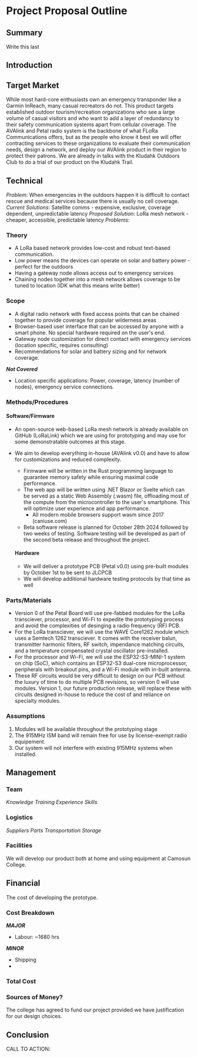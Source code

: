 # Project Proposal Outline

## Summary

Write this last

## Introduction

## Target Market

While most hard-core enthusiasts own an emergency transponder like a Garmin InReach, many casual recreators do not. This product targets established outdoor tourism/recreation organizations who see a large volume of casual visitors and who want to add a layer of redundancy to their safety communication systems apart from cellular coverage. The AVAlink and Petal radio system is the backbone of what FLoRa Communications offers, but as the people who know it best we will offer contracting services to these organizations to evaluate their communication needs, design a network, and deploy our AVAlink product in their region to protect their patrons.
We are already in talks with the Kludahk Outdoors Club to do a trial of our product on the Kludahk Trail.

## Technical

*Problem*: When emergencies in the outdoors happen it is difficult to contact rescue and medical services because there is usually no cell coverage. 
*Current Solutions*: Satellite comms - expensive, exclusive, coverage dependent, unpredictable latency
*Proposed Solution*: LoRa mesh network - cheaper, accessible, predictable latency
*Problems*:

### Theory

- A LoRa based network provides low-cost and robust text-based communication. 
- Low power means the devices can operate on solar and battery power - perfect for the outdoors
- Having a gateway node allows access out to emergency services
- Chaining nodes together into a mesh network allows coverage to be tuned to location (IDK what this means write better)

### Scope

- A digital radio network with fixed access points that can be chained together to provide coverage for popular wilderness areas
- Browser-based user interface that can be accessed by anyone with a smart phone. No special hardware required on the user's end.
- Gateway node customization for direct contact with emergency services (location specific, requires consulting)
- Recommendations for solar and battery sizing and for network coverage.

***Not Covered***
- Location specific applications: Power, coverage, latency (number of nodes), emergency service connections.

### Methods/Procedures

#### Software/Firmware
- An open-source web-based LoRa mesh network is already available on GitHub (LoRaLink) which we are using for prototyping and may use for some demonstratable outcomes at this stage.
- We aim to develop everything in-house (AVAlink v0.0) and have to allow for customizations and reduced complexity.
  - Firmware will be written in the Rust programming language to guarantee memory safety while ensuring maximal code performance.
  - The web app will be written using .NET Blazor or Svelte which can be served as a static Web Assembly (.wasm) file, offloading most of the compute from the microcontroller to the user's smartphone. This will optimize user experience and app performance.
    - All modern mobile browsers support wasm since 2017 (caniuse.com)
  - Beta software release is planned for October 28th 2024 followed by two weeks of testing. Software testing will be developed as part of the second beta release and throughout the project.

  #### Hardware
  - We will deliver a prototype PCB (Petal v0.0) using pre-built modules by October 1st to be sent to JLCPCB
  - We will develop additional hardware testing protocols by that time as well

### Parts/Materials
- Version 0 of the Petal Board will use pre-fabbed modules for the LoRa transciever, processor, and Wi-Fi to expedite the prototyping process and avoid the complexities of desinging a radio frequency (RF) PCB. 
- For the LoRa transciever, we will use the WAVE Core1262 module which uses a Semtech 1262 transciever. It comes with the receiver balun, transmitter harmonic filters, RF switch, impendance matching circuits, and a temperature compensated crystal oscillator pre-installed. 
- For the processor and Wi-Fi, we will use the ESP32-S3-MINI-1 system on chip (SoC), which contains an ESP32-S3 dual-core microprocessor, peripherals with breakout pins, and a Wi-Fi module with in-built antenna. 
- These RF circuits would be very difficult to design on our PCB without the luxury of time to do multiple PCB revisions, so version 0 will use modules. Version 1, our future production release, will replace these with circuits designed in-house to reduce the cost of and reliance on specialty modules.

### Assumptions

1. Modules will be available throughout the prototyping stage
2. The 915MHz ISM band will remain free for use by license-exempt radio equipement.
3. Our system will not interfere with existing 915MHz systems when installed.

## Management

### Team
*Knowledge*
*Training*
*Experience*
*Skills*

### Logistics
*Suppliers*
*Parts*
*Transportation*
*Storage*

### Facilities
We will develop our product both at home and using equipment at Camosun College.

## Financial
The cost of developing the prototype.

### Cost Breakdown
***MAJOR***
- Labour: ~1680 hrs

***MINOR***
- Shipping
- 

### Total Cost

### Sources of Money?
The college has agreed to fund our project provided we have justification for our design choices.

## Conclusion
CALL TO ACTION: 